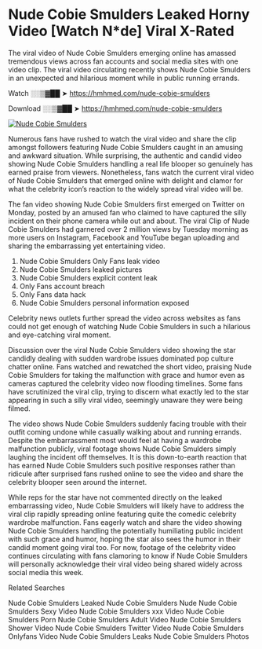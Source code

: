 ﻿# Nude Cobie Smulders Leaked Horny Video [Watch N*de] Viral X-Rated

The viral video of ﻿Nude Cobie Smulders emerging online has amassed tremendous views across fan accounts and social media sites with one video clip. The viral video circulating recently shows ﻿Nude Cobie Smulders in an unexpected and hilarious moment while in public running errands. 

Watch ░░▒▓██ ➤ https://hmhmed.com/nude-cobie-smulders

Download ░░▒▓██ ➤ https://hmhmed.com/nude-cobie-smulders

[![Nude Cobie Smulders](https://i.imgur.com/dJHk4Zq.gif)](https://hmhmed.com/nude-cobie-smulders)

Numerous fans have rushed to watch the viral video and share the clip amongst followers featuring ﻿Nude Cobie Smulders caught in an amusing and awkward situation. While surprising, the authentic and candid video showing ﻿Nude Cobie Smulders handling a real life blooper so genuinely has earned praise from viewers. Nonetheless, fans watch the current viral video of ﻿Nude Cobie Smulders that emerged online with delight and clamor for what the celebrity icon’s reaction to the widely spread viral video will be.

The fan video showing ﻿Nude Cobie Smulders first emerged on Twitter on Monday, posted by an amused fan who claimed to have captured the silly incident on their phone camera while out and about. The viral Clip of ﻿Nude Cobie Smulders had garnered over 2 million views by Tuesday morning as more users on Instagram, Facebook and YouTube began uploading and sharing the embarrassing yet entertaining video. 

1. ﻿Nude Cobie Smulders Only Fans leak video
2. ﻿Nude Cobie Smulders leaked pictures
3. ﻿Nude Cobie Smulders explicit content leak
4. Only Fans account breach
5. Only Fans data hack
6. ﻿Nude Cobie Smulders personal information exposed

Celebrity news outlets further spread the video across websites as fans could not get enough of watching ﻿Nude Cobie Smulders in such a hilarious and eye-catching viral moment. 

Discussion over the viral ﻿Nude Cobie Smulders video showing the star candidly dealing with sudden wardrobe issues dominated pop culture chatter online. Fans watched and rewatched the short video, praising ﻿Nude Cobie Smulders for taking the malfunction with grace and humor even as cameras captured the celebrity video now flooding timelines. Some fans have scrutinized the viral clip, trying to discern what exactly led to the star appearing in such a silly viral video, seemingly unaware they were being filmed.

The video shows ﻿Nude Cobie Smulders suddenly facing trouble with their outfit coming undone while casually walking about and running errands. Despite the embarrassment most would feel at having a wardrobe malfunction publicly, viral footage shows ﻿Nude Cobie Smulders simply laughing the incident off themselves. It is this down-to-earth reaction that has earned ﻿Nude Cobie Smulders such positive responses rather than ridicule after surprised fans rushed online to see the video and share the celebrity blooper seen around the internet.  

While reps for the star have not commented directly on the leaked embarrassing video, ﻿Nude Cobie Smulders will likely have to address the viral clip rapidly spreading online featuring quite the comedic celebrity wardrobe malfunction. Fans eagerly watch and share the video showing ﻿Nude Cobie Smulders handling the potentially humiliating public incident with such grace and humor, hoping the star also sees the humor in their candid moment going viral too. For now, footage of the celebrity video continues circulating with fans clamoring to know if ﻿Nude Cobie Smulders will personally acknowledge their viral video being shared widely across social media this week.

Related Searches

﻿Nude Cobie Smulders Leaked
﻿Nude Cobie Smulders Nude
﻿Nude Cobie Smulders Sexy Video
﻿Nude Cobie Smulders xxx Video
﻿Nude Cobie Smulders Porn
﻿Nude Cobie Smulders Adult Video
﻿Nude Cobie Smulders Shower Video
﻿Nude Cobie Smulders Twitter Video
﻿Nude Cobie Smulders Onlyfans Video
﻿Nude Cobie Smulders Leaks
﻿Nude Cobie Smulders Photos